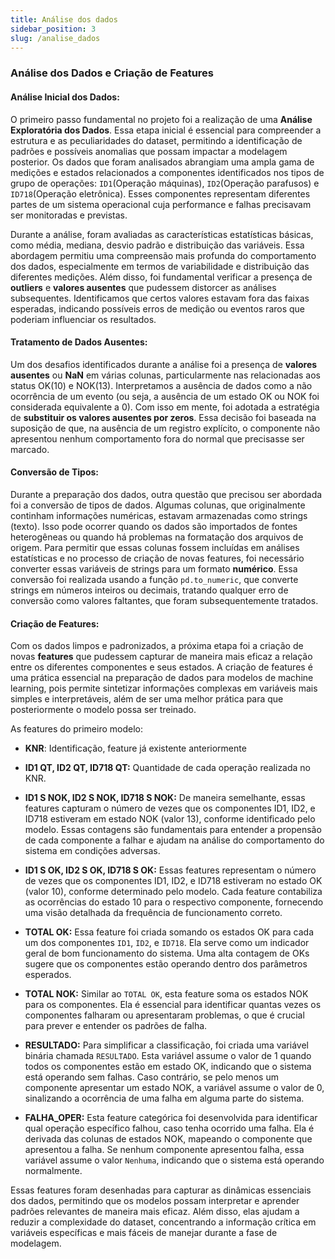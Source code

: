 ```yaml
---
title: Análise dos dados
sidebar_position: 3
slug: /analise_dados
---
```


### **Análise dos Dados e Criação de Features**

#### **Análise Inicial dos Dados:**

O primeiro passo fundamental no projeto foi a realização de uma **Análise Exploratória dos Dados**. Essa etapa inicial é essencial para compreender a estrutura e as peculiaridades do dataset, permitindo a identificação de padrões e possíveis anomalias que possam impactar a modelagem posterior. Os dados que foram analisados abrangiam uma ampla gama de medições e estados relacionados a componentes identificados nos tipos de grupo de operações: `ID1`(Operação máquinas), `ID2`(Operação parafusos) e `ID718`(Operação eletrônica). Esses componentes representam diferentes partes de um sistema operacional cuja performance e falhas precisavam ser monitoradas e previstas.

Durante a análise, foram avaliadas as características estatísticas básicas, como média, mediana, desvio padrão e distribuição das variáveis. Essa abordagem permitiu uma compreensão mais profunda do comportamento dos dados, especialmente em termos de variabilidade e distribuição das diferentes medições. Além disso, foi fundamental verificar a presença de **outliers** e **valores ausentes** que pudessem distorcer as análises subsequentes. Identificamos que certos valores estavam fora das faixas esperadas, indicando possíveis erros de medição ou eventos raros que poderiam influenciar os resultados.

#### **Tratamento de Dados Ausentes:**

Um dos desafios identificados durante a análise foi a presença de **valores ausentes** ou **NaN** em várias colunas, particularmente nas relacionadas aos status OK(10) e NOK(13). Interpretamos a ausência de dados como a não ocorrência de um evento (ou seja, a ausência de um estado OK ou NOK foi considerada equivalente a 0). Com isso em mente, foi adotada a estratégia de **substituir os valores ausentes por zeros**. Essa decisão foi baseada na suposição de que, na ausência de um registro explícito, o componente não apresentou nenhum comportamento fora do normal que precisasse ser marcado.

#### **Conversão de Tipos:**

Durante a preparação dos dados, outra questão que precisou ser abordada foi a conversão de tipos de dados. Algumas colunas, que originalmente continham informações numéricas, estavam armazenadas como strings (texto). Isso pode ocorrer quando os dados são importados de fontes heterogêneas ou quando há problemas na formatação dos arquivos de origem. Para permitir que essas colunas fossem incluídas em análises estatísticas e no processo de criação de novas features, foi necessário converter essas variáveis de strings para um formato **numérico**. Essa conversão foi realizada usando a função `pd.to_numeric`, que converte strings em números inteiros ou decimais, tratando qualquer erro de conversão como valores faltantes, que foram subsequentemente tratados.

#### **Criação de Features:**

Com os dados limpos e padronizados, a próxima etapa foi a criação de novas **features** que pudessem capturar de maneira mais eficaz a relação entre os diferentes componentes e seus estados. A criação de features é uma prática essencial na preparação de dados para modelos de machine learning, pois permite sintetizar informações complexas em variáveis mais simples e interpretáveis, além de ser uma melhor prática para que posteriormente o modelo possa ser treinado.

As features do primeiro modelo:

- **KNR**: Identificação, feature já existente anteriormente

- **ID1 QT, ID2 QT, ID718 QT:** Quantidade de cada operação realizada no KNR.

- **ID1 S NOK, ID2 S NOK, ID718 S NOK:** De maneira semelhante, essas features capturam o número de vezes que os componentes ID1, ID2, e ID718 estiveram em estado NOK (valor 13), conforme identificado pelo modelo. Essas contagens são fundamentais para entender a propensão de cada componente a falhar e ajudam na análise do comportamento do sistema em condições adversas.

- **ID1 S OK, ID2 S OK, ID718 S OK:** Essas features representam o número de vezes que os componentes ID1, ID2, e ID718 estiveram no estado OK (valor 10), conforme determinado pelo modelo. Cada feature contabiliza as ocorrências do estado 10 para o respectivo componente, fornecendo uma visão detalhada da frequência de funcionamento correto.

- **TOTAL OK:** Essa feature foi criada somando os estados OK para cada um dos componentes `ID1`, `ID2`, e `ID718`. Ela serve como um indicador geral de bom funcionamento do sistema. Uma alta contagem de OKs sugere que os componentes estão operando dentro dos parâmetros esperados.
  
- **TOTAL NOK:** Similar ao `TOTAL OK`, esta feature soma os estados NOK para os componentes. Ela é essencial para identificar quantas vezes os componentes falharam ou apresentaram problemas, o que é crucial para prever e entender os padrões de falha.
  
- **RESULTADO:** Para simplificar a classificação, foi criada uma variável binária chamada `RESULTADO`. Esta variável assume o valor de 1 quando todos os componentes estão em estado OK, indicando que o sistema está operando sem falhas. Caso contrário, se pelo menos um componente apresentar um estado NOK, a variável assume o valor de 0, sinalizando a ocorrência de uma falha em alguma parte do sistema.

- **FALHA_OPER:** Esta feature categórica foi desenvolvida para identificar qual operação específico falhou, caso tenha ocorrido uma falha. Ela é derivada das colunas de estados NOK, mapeando o componente que apresentou a falha. Se nenhum componente apresentou falha, essa variável assume o valor `Nenhuma`, indicando que o sistema está operando normalmente.

Essas features foram desenhadas para capturar as dinâmicas essenciais dos dados, permitindo que os modelos possam interpretar e aprender padrões relevantes de maneira mais eficaz. Além disso, elas ajudam a reduzir a complexidade do dataset, concentrando a informação crítica em variáveis específicas e mais fáceis de manejar durante a fase de modelagem.


